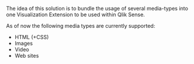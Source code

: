 The idea of this solution is to bundle the usage of several media-types into one Visualization Extension to be used within Qlik Sense.

As of now the following media types are currently supported:

* HTML (+CSS)
* Images
* Video
* Web sites
